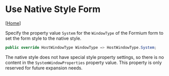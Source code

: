 # Use Native Style Form

[[Home](README.md)]

Specify the property value `System` for the `WindowType` of the Formium form to set the form style to the native style.

```C#
public override HostWindowType WindowType => HostWindowType.System;
```

The native style does not have special style property settings, so there is no content in the `SystemWindowProperties` property value. This property is only reserved for future expansion needs.
